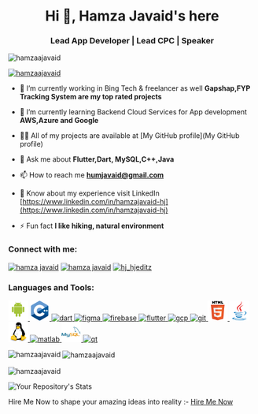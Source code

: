 <h1 align="center">Hi 👋,  Hamza Javaid's here </h1>
<h3 align="center">Lead App Developer | Lead CPC | Speaker </h3>


<p align="left"> <img src="https://komarev.com/ghpvc/?username=hamzaajavaid&label=Profile%20views&color=0e75b6&style=flat" alt="hamzaajavaid" /> </p>

<p align="left"> <a href="https://github.com/ryo-ma/github-profile-trophy"><img src="https://github-profile-trophy.vercel.app/?username=hamzaajavaid" alt="hamzaajavaid" /></a> </p>

- 🔭 I’m currently working in Bing Tech & freelancer as well **Gapshap,FYP Tracking System are my top rated projects**

- 🌱 I’m currently learning Backend Cloud Services for App development **AWS,Azure and Google**

- 👨‍💻 All of my projects are available at [My GitHub profile](My GitHub profile)

- 💬 Ask me about **Flutter,Dart, MySQL,C++,Java**

- 📫 How to reach me **humjavaid@gmail.com**

- 📄 Know about my experience visit LinkedIn [https://www.linkedin.com/in/hamzajavaid-hj](https://www.linkedin.com/in/hamzajavaid-hj)

- ⚡ Fun fact **I like hiking, natural environment**

<h3 align="left">Connect with me:</h3>
<p align="left">
<a href="https://linkedin.com/in/hamza javaid" target="blank"><img align="center" src="https://raw.githubusercontent.com/rahuldkjain/github-profile-readme-generator/master/src/images/icons/Social/linked-in-alt.svg" alt="hamza javaid" height="30" width="40" /></a>
<a href="https://fb.com/hamza javaid" target="blank"><img align="center" src="https://raw.githubusercontent.com/rahuldkjain/github-profile-readme-generator/master/src/images/icons/Social/facebook.svg" alt="hamza javaid" height="30" width="40" /></a>
<a href="https://www.youtube.com/c/hj_hjeditz" target="blank"><img align="center" src="https://raw.githubusercontent.com/rahuldkjain/github-profile-readme-generator/master/src/images/icons/Social/youtube.svg" alt="hj_hjeditz" height="30" width="40" /></a>
</p>

<h3 align="left">Languages and Tools:</h3>
<p align="left"> <a href="https://developer.android.com" target="_blank" rel="noreferrer"> <img src="https://raw.githubusercontent.com/devicons/devicon/master/icons/android/android-original-wordmark.svg" alt="android" width="40" height="40"/> </a> <a href="https://www.w3schools.com/cpp/" target="_blank" rel="noreferrer"> <img src="https://raw.githubusercontent.com/devicons/devicon/master/icons/cplusplus/cplusplus-original.svg" alt="cplusplus" width="40" height="40"/> </a> <a href="https://dart.dev" target="_blank" rel="noreferrer"> <img src="https://www.vectorlogo.zone/logos/dartlang/dartlang-icon.svg" alt="dart" width="40" height="40"/> </a> <a href="https://www.figma.com/" target="_blank" rel="noreferrer"> <img src="https://www.vectorlogo.zone/logos/figma/figma-icon.svg" alt="figma" width="40" height="40"/> </a> <a href="https://firebase.google.com/" target="_blank" rel="noreferrer"> <img src="https://www.vectorlogo.zone/logos/firebase/firebase-icon.svg" alt="firebase" width="40" height="40"/> </a> <a href="https://flutter.dev" target="_blank" rel="noreferrer"> <img src="https://www.vectorlogo.zone/logos/flutterio/flutterio-icon.svg" alt="flutter" width="40" height="40"/> </a> <a href="https://cloud.google.com" target="_blank" rel="noreferrer"> <img src="https://www.vectorlogo.zone/logos/google_cloud/google_cloud-icon.svg" alt="gcp" width="40" height="40"/> </a> <a href="https://git-scm.com/" target="_blank" rel="noreferrer"> <img src="https://www.vectorlogo.zone/logos/git-scm/git-scm-icon.svg" alt="git" width="40" height="40"/> </a> <a href="https://www.w3.org/html/" target="_blank" rel="noreferrer"> <img src="https://raw.githubusercontent.com/devicons/devicon/master/icons/html5/html5-original-wordmark.svg" alt="html5" width="40" height="40"/> </a> <a href="https://www.java.com" target="_blank" rel="noreferrer"> <img src="https://raw.githubusercontent.com/devicons/devicon/master/icons/java/java-original.svg" alt="java" width="40" height="40"/> </a> <a href="https://www.linux.org/" target="_blank" rel="noreferrer"> <img src="https://raw.githubusercontent.com/devicons/devicon/master/icons/linux/linux-original.svg" alt="linux" width="40" height="40"/> </a> <a href="https://www.mathworks.com/" target="_blank" rel="noreferrer"> <img src="https://upload.wikimedia.org/wikipedia/commons/2/21/Matlab_Logo.png" alt="matlab" width="40" height="40"/> </a> <a href="https://www.mysql.com/" target="_blank" rel="noreferrer"> <img src="https://raw.githubusercontent.com/devicons/devicon/master/icons/mysql/mysql-original-wordmark.svg" alt="mysql" width="40" height="40"/> </a> <a href="https://www.qt.io/" target="_blank" rel="noreferrer"> <img src="https://upload.wikimedia.org/wikipedia/commons/0/0b/Qt_logo_2016.svg" alt="qt" width="40" height="40"/> </a> </p>


<p><img align="left" src="https://github-readme-stats.vercel.app/api/top-langs?username=hamzaajavaid&show_icons=true&locale=en&layout=compact" alt="hamzaajavaid" /></p>

<p>&nbsp;<img align="center" src="https://github-readme-stats.vercel.app/api?username=hamzaajavaid&show_icons=true&locale=en" alt="hamzaajavaid" /></p>

<p><img align="center" src="https://github-readme-streak-stats.herokuapp.com/?user=hamzaajavaid&" alt="hamzaajavaid" /></p>

![Your Repository's Stats](https://github-readme-stats.vercel.app/api/top-langs/?username=HamzaaJavaid&theme=blue-green)

Hire Me Now to shape your amazing ideas into reality :- [Hire Me Now](https://www.fiverr.com/hamzajavaid_hj)
